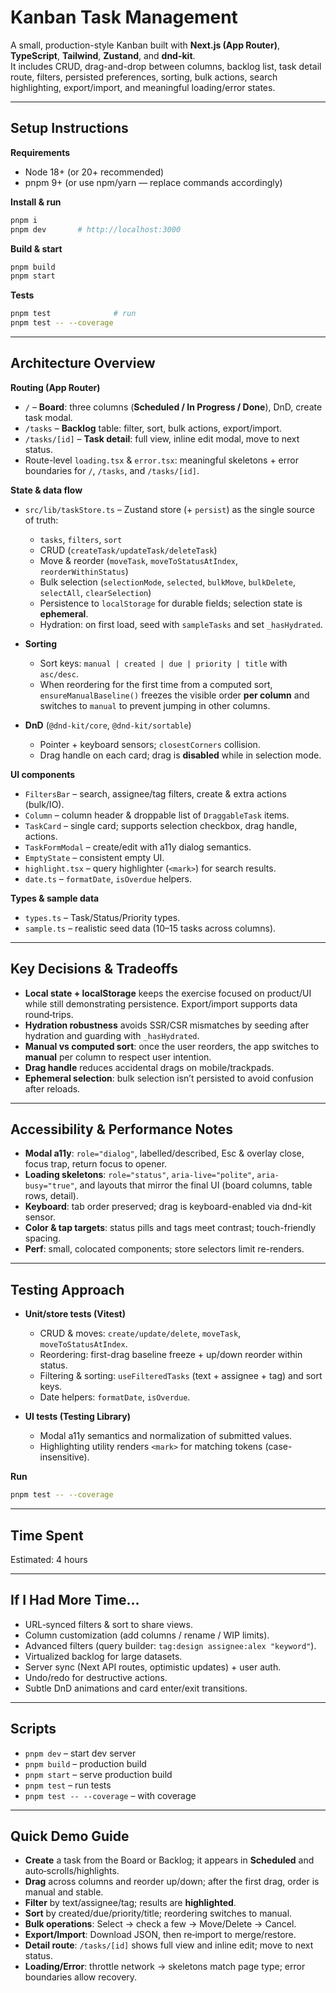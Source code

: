# Kanban Task Management

A small, production-style Kanban built with **Next.js (App Router)**, **TypeScript**, **Tailwind**, **Zustand**, and **dnd-kit**.  
It includes CRUD, drag-and-drop between columns, backlog list, task detail route, filters, persisted preferences, sorting, bulk actions, search highlighting, export/import, and meaningful loading/error states.

---

## Setup Instructions

**Requirements**
- Node 18+ (or 20+ recommended)
- pnpm 9+ (or use npm/yarn — replace commands accordingly)

**Install & run**
```bash
pnpm i
pnpm dev       # http://localhost:3000
```

**Build & start**
```bash
pnpm build
pnpm start
```

**Tests**
```bash
pnpm test              # run
pnpm test -- --coverage
```

---

## Architecture Overview

**Routing (App Router)**
- `/` – **Board**: three columns (**Scheduled / In Progress / Done**), DnD, create task modal.
- `/tasks` – **Backlog** table: filter, sort, bulk actions, export/import.
- `/tasks/[id]` – **Task detail**: full view, inline edit modal, move to next status.
- Route-level `loading.tsx` & `error.tsx`: meaningful skeletons + error boundaries for `/`, `/tasks`, and `/tasks/[id]`.

**State & data flow**
- `src/lib/taskStore.ts` – Zustand store (+ `persist`) as the single source of truth:
  - `tasks`, `filters`, `sort`
  - CRUD (`createTask/updateTask/deleteTask`)
  - Move & reorder (`moveTask`, `moveToStatusAtIndex`, `reorderWithinStatus`)
  - Bulk selection (`selectionMode`, `selected`, `bulkMove`, `bulkDelete`, `selectAll`, `clearSelection`)
  - Persistence to `localStorage` for durable fields; selection state is **ephemeral**.
  - Hydration: on first load, seed with `sampleTasks` and set `_hasHydrated`.

- **Sorting**
  - Sort keys: `manual | created | due | priority | title` with `asc/desc`.
  - When reordering for the first time from a computed sort, `ensureManualBaseline()` freezes the visible order **per column** and switches to `manual` to prevent jumping in other columns.

- **DnD** (`@dnd-kit/core`, `@dnd-kit/sortable`)
  - Pointer + keyboard sensors; `closestCorners` collision.
  - Drag handle on each card; drag is **disabled** while in selection mode.

**UI components**
- `FiltersBar` – search, assignee/tag filters, create & extra actions (bulk/IO).
- `Column` – column header & droppable list of `DraggableTask` items.
- `TaskCard` – single card; supports selection checkbox, drag handle, actions.
- `TaskFormModal` – create/edit with a11y dialog semantics.
- `EmptyState` – consistent empty UI.
- `highlight.tsx` – query highlighter (`<mark>`) for search results.
- `date.ts` – `formatDate`, `isOverdue` helpers.

**Types & sample data**
- `types.ts` – Task/Status/Priority types.
- `sample.ts` – realistic seed data (10–15 tasks across columns).

---

## Key Decisions & Tradeoffs

- **Local state + localStorage** keeps the exercise focused on product/UI while still demonstrating persistence. Export/import supports data round‑trips.
- **Hydration robustness** avoids SSR/CSR mismatches by seeding after hydration and guarding with `_hasHydrated`.
- **Manual vs computed sort**: once the user reorders, the app switches to **manual** per column to respect user intention.
- **Drag handle** reduces accidental drags on mobile/trackpads.
- **Ephemeral selection**: bulk selection isn’t persisted to avoid confusion after reloads.

---

## Accessibility & Performance Notes

- **Modal a11y**: `role="dialog"`, labelled/described, Esc & overlay close, focus trap, return focus to opener.
- **Loading skeletons**: `role="status"`, `aria-live="polite"`, `aria-busy="true"`, and layouts that mirror the final UI (board columns, table rows, detail).
- **Keyboard**: tab order preserved; drag is keyboard-enabled via dnd-kit sensor.
- **Color & tap targets**: status pills and tags meet contrast; touch-friendly spacing.
- **Perf**: small, colocated components; store selectors limit re-renders.

---

## Testing Approach

- **Unit/store tests (Vitest)**
  - CRUD & moves: `create/update/delete`, `moveTask`, `moveToStatusAtIndex`.
  - Reordering: first-drag baseline freeze + up/down reorder within status.
  - Filtering & sorting: `useFilteredTasks` (text + assignee + tag) and sort keys.
  - Date helpers: `formatDate`, `isOverdue`.

- **UI tests (Testing Library)**
  - Modal a11y semantics and normalization of submitted values.
  - Highlighting utility renders `<mark>` for matching tokens (case-insensitive).

**Run**
```bash
pnpm test -- --coverage
```

---

## Time Spent

Estimated: 4 hours

---

## If I Had More Time…

- URL‑synced filters & sort to share views.
- Column customization (add columns / rename / WIP limits).
- Advanced filters (query builder: `tag:design assignee:alex "keyword"`).
- Virtualized backlog for large datasets.
- Server sync (Next API routes, optimistic updates) + user auth.
- Undo/redo for destructive actions.
- Subtle DnD animations and card enter/exit transitions.

---

## Scripts

- `pnpm dev` – start dev server  
- `pnpm build` – production build  
- `pnpm start` – serve production build  
- `pnpm test` – run tests  
- `pnpm test -- --coverage` – with coverage

---

## Quick Demo Guide

- **Create** a task from the Board or Backlog; it appears in **Scheduled** and auto‑scrolls/highlights.
- **Drag** across columns and reorder up/down; after the first drag, order is manual and stable.
- **Filter** by text/assignee/tag; results are **highlighted**.
- **Sort** by created/due/priority/title; reordering switches to manual.
- **Bulk operations**: Select → check a few → Move/Delete → Cancel.
- **Export/Import**: Download JSON, then re‑import to merge/restore.
- **Detail route**: `/tasks/[id]` shows full view and inline edit; move to next status.
- **Loading/Error**: throttle network → skeletons match page type; error boundaries allow recovery.
